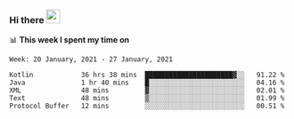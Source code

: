 ### Hi there <a href="https://www.gautamkrishnar.com/"><img src="https://media.giphy.com/media/hvRJCLFzcasrR4ia7z/giphy.gif" width="25px"></a>

📊 **This week I spent my time on**

<!--START_SECTION:waka-->
```text
Week: 20 January, 2021 - 27 January, 2021

Kotlin            36 hrs 38 mins  ██████████████████████▓░░   91.22 % 
Java              1 hr 40 mins    █░░░░░░░░░░░░░░░░░░░░░░░░   04.16 % 
XML               48 mins         ▓░░░░░░░░░░░░░░░░░░░░░░░░   02.01 % 
Text              48 mins         ▒░░░░░░░░░░░░░░░░░░░░░░░░   01.99 % 
Protocol Buffer   12 mins         ░░░░░░░░░░░░░░░░░░░░░░░░░   00.51 % 
```
<!--END_SECTION:waka-->
